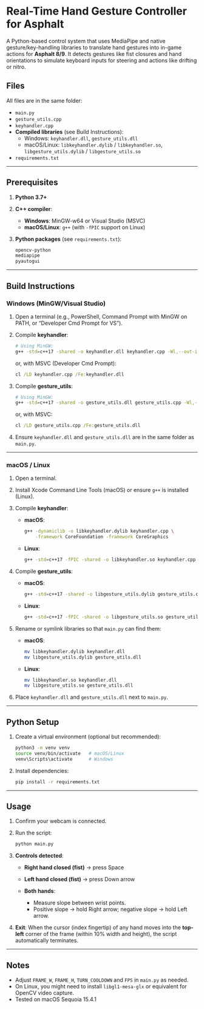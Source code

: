 # Real-Time Hand Gesture Controller for Asphalt

A Python-based control system that uses MediaPipe and native gesture/key-handling libraries to translate hand gestures into in-game actions for **Asphalt 8/9**. It detects gestures like fist closures and hand orientations to simulate keyboard inputs for steering and actions like drifting or nitro.

## Files

All files are in the same folder:
- `main.py`  
- `gesture_utils.cpp`  
- `keyhandler.cpp`  
- **Compiled libraries** (see Build Instructions):
  - Windows: `keyhandler.dll`, `gesture_utils.dll`
  - macOS/Linux: `libkeyhandler.dylib` / `libkeyhandler.so`, `libgesture_utils.dylib` / `libgesture_utils.so`  
- `requirements.txt`

---

## Prerequisites

1. **Python 3.7+**  
2. **C++ compiler**:
   - **Windows**: MinGW-w64 or Visual Studio (MSVC)  
   - **macOS/Linux**: `g++` (with `-fPIC` support on Linux)

3. **Python packages** (see `requirements.txt`):
   ```txt
   opencv-python
   mediapipe
   pyautogui
    ```

---

## Build Instructions

### Windows (MinGW/Visual Studio)

1. Open a terminal (e.g., PowerShell, Command Prompt with MinGW on PATH, or “Developer Cmd Prompt for VS”).
2. Compile **keyhandler**:

   ```sh
   # Using MinGW:
   g++ -std=c++17 -shared -o keyhandler.dll keyhandler.cpp -Wl,--out-implib,libkeyhandler.a
   ```

   or, with MSVC (Developer Cmd Prompt):

   ```bat
   cl /LD keyhandler.cpp /Fe:keyhandler.dll
   ```
3. Compile **gesture\_utils**:

   ```sh
   # Using MinGW:
   g++ -std=c++17 -shared -o gesture_utils.dll gesture_utils.cpp -Wl,--out-implib,libgesture_utils.a
   ```

   or, with MSVC:

   ```bat
   cl /LD gesture_utils.cpp /Fe:gesture_utils.dll
   ```
4. Ensure `keyhandler.dll` and `gesture_utils.dll` are in the same folder as `main.py`.

---

### macOS / Linux

1. Open a terminal.
2. Install Xcode Command Line Tools (macOS) or ensure `g++` is installed (Linux).
3. Compile **keyhandler**:

   * **macOS**:

     ```sh
     g++ -dynamiclib -o libkeyhandler.dylib keyhandler.cpp \
         -framework CoreFoundation -framework CoreGraphics
     ```
   * **Linux**:

     ```sh
     g++ -std=c++17 -fPIC -shared -o libkeyhandler.so keyhandler.cpp -ldl -lpthread
     ```
4. Compile **gesture\_utils**:

   * **macOS**:

     ```sh
     g++ -std=c++17 -shared -o libgesture_utils.dylib gesture_utils.cpp
     ```
   * **Linux**:

     ```sh
     g++ -std=c++17 -fPIC -shared -o libgesture_utils.so gesture_utils.cpp
     ```
5. Rename or symlink libraries so that `main.py` can find them:

   * **macOS**:

     ```sh
     mv libkeyhandler.dylib keyhandler.dll
     mv libgesture_utils.dylib gesture_utils.dll
     ```
   * **Linux**:

     ```sh
     mv libkeyhandler.so keyhandler.dll
     mv libgesture_utils.so gesture_utils.dll
     ```
6. Place `keyhandler.dll` and `gesture_utils.dll` next to `main.py`.

---

## Python Setup

1. Create a virtual environment (optional but recommended):

   ```sh
   python3 -m venv venv
   source venv/bin/activate   # macOS/Linux
   venv\Scripts\activate      # Windows
   ```
2. Install dependencies:

   ```sh
   pip install -r requirements.txt
   ```

---

## Usage

1. Confirm your webcam is connected.
2. Run the script:

   ```sh
   python main.py
   ```
3. **Controls detected**:

   * **Right hand closed (fist)** → press Space
   * **Left hand closed (fist)** → press Down arrow
   * **Both hands**:

     * Measure slope between wrist points.
     * Positive slope → hold Right arrow; negative slope → hold Left arrow.
4. **Exit**: When the cursor (index fingertip) of any hand moves into the **top-left** corner of the frame (within 10% width and height), the script automatically terminates.

---

## Notes

* Adjust `FRAME_W`, `FRAME_H`, `TURN_COOLDOWN` and `FPS` in `main.py` as needed.
* On Linux, you might need to install `libgl1-mesa-glx` or equivalent for OpenCV video capture.
* Tested on macOS Sequoia 15.4.1


